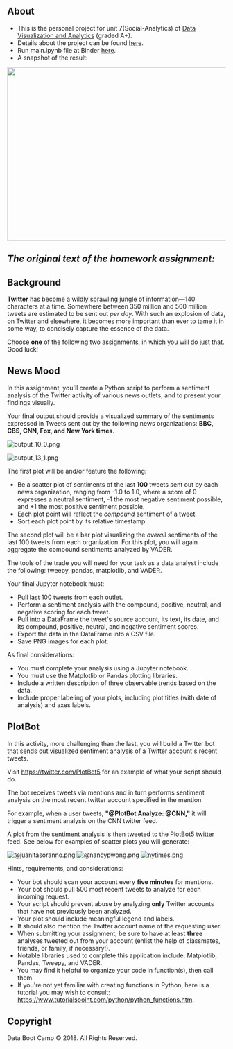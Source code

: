 ## About
   - This is the personal project for unit 7(Social-Analytics) of [Data Visualization and Analytics](https://bootcamp.umn.edu/data/landing%20full/) (graded A+). 
   - Details about the project can be found [here](#the-original-text-of-the-homework-assignment).
   - Run main.ipynb file at Binder [here](https://hub.mybinder.org/user/yongjinjiang-social-analytics-i6t3zex8/notebooks/main.ipynb).
   - A snapshot of the result:
<img src="./Images/app.png " width="600" height="400">
   
  
  
## **_The original text of the homework assignment:_** 
## Background

**Twitter** has become a wildly sprawling jungle of information—140 characters at a time. Somewhere between 350 million and 500 million tweets are estimated to be sent out _per day_. With such an explosion of data, on Twitter and elsewhere, it becomes more important than ever to tame it in some way, to concisely capture the essence of the data.

Choose **one** of the following two assignments, in which you will do just that. Good luck!

## News Mood

In this assignment, you'll create a Python script to perform a sentiment analysis of the Twitter activity of various news outlets, and to present your findings visually.

Your final output should provide a visualized summary of the sentiments expressed in Tweets sent out by the following news organizations: **BBC, CBS, CNN, Fox, and New York times**.

![output_10_0.png](Images/output_10_0.png)

![output_13_1.png](Images/output_13_1.png)

The first plot will be and/or feature the following:

* Be a scatter plot of sentiments of the last **100** tweets sent out by each news organization, ranging from -1.0 to 1.0, where a score of 0 expresses a neutral sentiment, -1 the most negative sentiment possible, and +1 the most positive sentiment possible.
* Each plot point will reflect the _compound_ sentiment of a tweet.
* Sort each plot point by its relative timestamp.

The second plot will be a bar plot visualizing the _overall_ sentiments of the last 100 tweets from each organization. For this plot, you will again aggregate the compound sentiments analyzed by VADER.

The tools of the trade you will need for your task as a data analyst include the following: tweepy, pandas, matplotlib, and VADER.

Your final Jupyter notebook must:

* Pull last 100 tweets from each outlet.
* Perform a sentiment analysis with the compound, positive, neutral, and negative scoring for each tweet.
* Pull into a DataFrame the tweet's source account, its text, its date, and its compound, positive, neutral, and negative sentiment scores.
* Export the data in the DataFrame into a CSV file.
* Save PNG images for each plot.

As final considerations:

* You must complete your analysis using a Jupyter notebook.
* You must use the Matplotlib or Pandas plotting libraries.
* Include a written description of three observable trends based on the data.
* Include proper labeling of your plots, including plot titles (with date of analysis) and axes labels.

## PlotBot

In this activity, more challenging than the last, you will build a Twitter bot that sends out visualized sentiment analysis of a Twitter account's recent tweets.

Visit <https://twitter.com/PlotBot5> for an example of what your script should do.

The bot receives tweets via mentions and in turn performs sentiment analysis on the most recent twitter account specified in the mention

For example, when a user tweets, **"@PlotBot Analyze: @CNN,"** it will trigger a sentiment analysis on the CNN twitter feed.

A plot from the sentiment analysis is then tweeted to the PlotBot5 twitter feed. See below for examples of scatter plots you will generate:

![@juanitasoranno.png](Images/@juanitasoranno.png)
![@nancypwong.png](Images/@nancypwong.png)
![nytimes.png](Images/nytimes.png)

Hints, requirements, and considerations:

* Your bot should scan your account every **five minutes** for mentions.
* Your bot should pull 500 most recent tweets to analyze for each incoming request.
* Your script should prevent abuse by analyzing **only** Twitter accounts that have not previously been analyzed.
* Your plot should include meaningful legend and labels.
* It should also mention the Twitter account name of the requesting user.
* When submitting your assignment, be sure to have at least **three** analyses tweeted out from your account (enlist the help of classmates, friends, or family, if necessary!).
* Notable libraries used to complete this application include: Matplotlib, Pandas, Tweepy, and VADER.
* You may find it helpful to organize your code in function(s), then call them.
* If you're not yet familiar with creating functions in Python, here is a tutorial you may wish to consult: <https://www.tutorialspoint.com/python/python_functions.htm>.

## Copyright

Data Boot Camp © 2018. All Rights Reserved.
